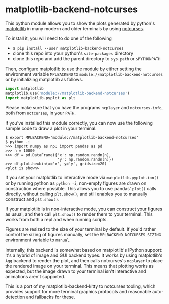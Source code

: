 # matplotlib-backend-notcurses

This python module allows you to show the plots generated
by python's [matplotlib](https://github.com/matplotlib/matplotlib)
in many modern and older terminals by using
[notcurses](https://github.com/dankamongmen/notcurses/).

To install it, you will need to do one of the following

 - `$ pip install --user matplotlib-backend-notcurses`
 - clone this repo into your python's `site-packages` directory
 - clone this repo and add the parent directory to `sys.path` or `$PYTHONPATH`

Then, configure matplotlib to use the module by either setting the
environment variable `MPLBACKEND` to `module://matplotlib-backend-notcurses`
or by initializing matplotlib as follows.

```python
import matplotlib
matplotlib.use('module://matplotlib-backend-notcurses')
import matplotlib.pyplot as plt
```

Please make sure that you have the programs `ncplayer`
and `notcurses-info`, both from `notcurses`, in your `PATH`.

If you've installed this module correctly, you can now use
the following sample code to draw a plot in your terminal.

```
$ export MPLBACKEND='module://matplotlib-backend-notcurses'
$ python -i
>>> import numpy as np; import pandas as pd
>>> n = 10000
>>> df = pd.DataFrame({'x': np.random.randn(n),
                       'y': np.random.randn(n)})
>>> df.plot.hexbin(x='x', y='y', gridsize=20)
<plot is shown>
```

If you set your matplotlib to interactive mode via
`matplotlib.pyplot.ion()` or by running python as
`python -i`, non-empty figures are drawn on construction
where possible. This allows you to use pandas' `plot()`
calls directly, without calling `plt.show()`, and still
enables you to manually construct and `plt.show()`.

If your matplotlib is in non-interactive mode,
you can construct your figures as usual, and then call
`plt.show()` to render them to your terminal. This
works from both a repl and when running scripts.

Figures are resized to the size of your terminal by default.
If you'd rather control the sizing of figures manually,
set the `MPLBACKEND_NOTCURSES_SIZING` environment variable to `manual`.

Internally, this backend is somewhat based on matplotlib's
IPython support: it's a hybrid of image and GUI backend types.
It works by using matplotlib's `Agg` backend to render the
plot, and then calls notcurses's `ncplayer` to place the rendered
image on your terminal. This means that plotting works as
expected, but the image drawn to your terminal isn't
interactive and animations aren't supported.

This is a port of my matplotlib-backend-kitty to notcurses
tooling, which provides support for more terminal graphics
protocols and reasonable auto-detection and fallbacks for these.
